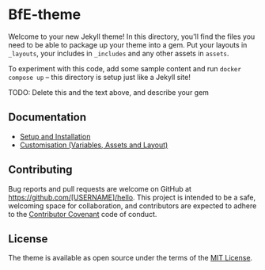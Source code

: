 # BfE-theme

Welcome to your new Jekyll theme! In this directory, you'll find the files you need to be able to package up your theme into a gem. Put your layouts in `_layouts`, your includes in `_includes` and any other assets in `assets`.

To experiment with this code, add some sample content and run `docker compose up` – this directory is setup just like a Jekyll site!

TODO: Delete this and the text above, and describe your gem


## Documentation
- [Setup and Installation](docs/setup.md)
- [Customisation (Variables, Assets and Layout)](docs/customisation.md)

## Contributing

Bug reports and pull requests are welcome on GitHub at https://github.com/[USERNAME]/hello. This project is intended to be a safe, welcoming space for collaboration, and contributors are expected to adhere to the [Contributor Covenant](http://contributor-covenant.org) code of conduct.

## License

The theme is available as open source under the terms of the [MIT License](https://opensource.org/licenses/MIT).
